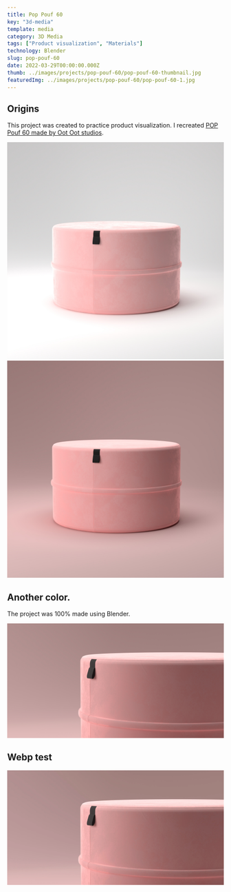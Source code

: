 ```yaml
---
title: Pop Pouf 60
key: "3d-media"
template: media
category: 3D Media
tags: ["Product visualization", "Materials"]
technology: Blender
slug: pop-pouf-60
date: 2022-03-29T00:00:00.000Z
thumb: ../images/projects/pop-pouf-60/pop-pouf-60-thumbnail.jpg
featuredImg: ../images/projects/pop-pouf-60/pop-pouf-60-1.jpg
---
```


## Origins

This project was created to practice product visualization. I recreated [POP Pouf 60 made by Oot Oot studios](https://oot-oot.com/product/pouf-pop-60-2/?v=a7bdee32cb21).

![Pop Pouf](../images/projects/pop-pouf-60/pop-pouf-60-4.jpg)
![Pop Pouf](../images/projects/pop-pouf-60/pop-pouf-60-2.jpg)

## Another color.

The project was 100% made using Blender.

![Pop Pouf](../images/projects/pop-pouf-60/pop-pouf-60-3.jpg)

## Webp test

![Pop Pouf](../images/projects/pop-pouf-60/webp/pop-pouf-60-3.webp)
